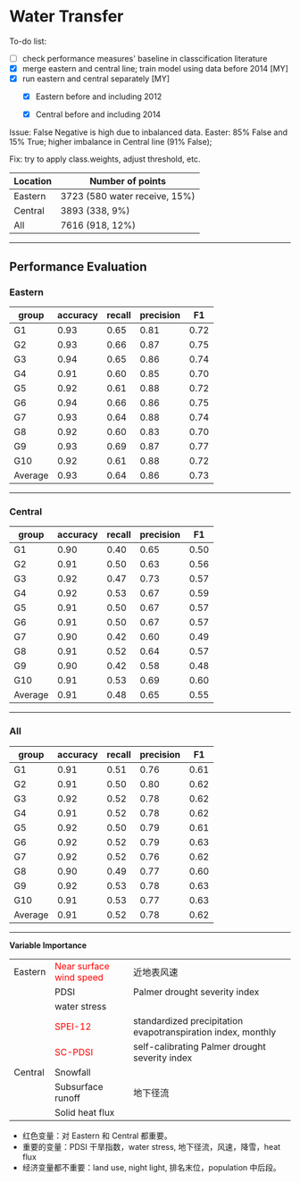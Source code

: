 # Water Transfer

To-do list:

- [ ] check performance measures' baseline in classcification literature
- [x] merge eastern and central line; train model using data before 2014 [MY]
- [x] run eastern and central separately [MY]
  - [x] Eastern before and including 2012
  - [x] Central before and including 2014



Issue: False Negative is high due to inbalanced data. Easter: 85% False and 15% True; higher imbalance in Central line (91% False); 

Fix: try to apply class.weights, adjust threshold, etc.



| Location | Number of points              |
| -------- | ----------------------------- |
| Eastern  | 3723 (580 water receive, 15%) |
| Central  | 3893 (338, 9%)                |
| All      | 7616 (918, 12%)               |





___

## Performance Evaluation

### Eastern

| group   | accuracy | recall | precision | F1   |
| ------- | -------- | ------ | --------- | ---- |
| G1      | 0.93     | 0.65   | 0.81      | 0.72 |
| G2      | 0.93     | 0.66   | 0.87      | 0.75 |
| G3      | 0.94     | 0.65   | 0.86      | 0.74 |
| G4      | 0.91     | 0.60   | 0.85      | 0.70 |
| G5      | 0.92     | 0.61   | 0.88      | 0.72 |
| G6      | 0.94     | 0.66   | 0.86      | 0.75 |
| G7      | 0.93     | 0.64   | 0.88      | 0.74 |
| G8      | 0.92     | 0.60   | 0.83      | 0.70 |
| G9      | 0.93     | 0.69   | 0.87      | 0.77 |
| G10     | 0.92     | 0.61   | 0.88      | 0.72 |
| Average | 0.93     | 0.64   | 0.86      | 0.73 |



___

### Central

| group   | accuracy | recall | precision | F1   |
| ------- | -------- | ------ | --------- | ---- |
| G1      | 0.90     | 0.40   | 0.65      | 0.50 |
| G2      | 0.91     | 0.50   | 0.63      | 0.56 |
| G3      | 0.92     | 0.47   | 0.73      | 0.57 |
| G4      | 0.92     | 0.53   | 0.67      | 0.59 |
| G5      | 0.91     | 0.50   | 0.67      | 0.57 |
| G6      | 0.91     | 0.50   | 0.67      | 0.57 |
| G7      | 0.90     | 0.42   | 0.60      | 0.49 |
| G8      | 0.91     | 0.52   | 0.64      | 0.57 |
| G9      | 0.90     | 0.42   | 0.58      | 0.48 |
| G10     | 0.91     | 0.53   | 0.69      | 0.60 |
| Average | 0.91     | 0.48   | 0.65      | 0.55 |



___

### All

| group   | accuracy | recall | precision | F1   |
| ------- | -------- | ------ | --------- | ---- |
| G1      | 0.91     | 0.51   | 0.76      | 0.61 |
| G2      | 0.91     | 0.50   | 0.80      | 0.62 |
| G3      | 0.92     | 0.52   | 0.78      | 0.62 |
| G4      | 0.91     | 0.52   | 0.78      | 0.62 |
| G5      | 0.92     | 0.50   | 0.79      | 0.61 |
| G6      | 0.92     | 0.52   | 0.79      | 0.63 |
| G7      | 0.92     | 0.52   | 0.76      | 0.62 |
| G8      | 0.90     | 0.49   | 0.77      | 0.60 |
| G9      | 0.92     | 0.53   | 0.78      | 0.63 |
| G10     | 0.91     | 0.53   | 0.77      | 0.63 |
| Average | 0.91     | 0.52   | 0.78      | 0.62 |



___

**Variable Importance**

<table><tbody>
  <tr>
    <td>Eastern</td>
    <td><span style='color:red'>Near surface wind speed</span></td>
    <td>近地表风速</td>
    <td></td>
  </tr>
  <tr>
    <td></td>
    <td>PDSI</td>
    <td>Palmer drought severity index</td>
    <td></td>
  </tr>
  <tr>
    <td></td>
    <td>water stress</td>
    <td></td>
    <td></td>
  </tr>
  <tr>
    <td></td>
    <td><span style='color:red'>SPEI-12</span></td>
    <td>standardized precipitation evapotranspiration index, monthly</td>
    <td></td>
  </tr>
  <tr>
    <td></td>
    <td><span style='color:red'>SC-PDSI</span></td>
    <td>self-calibrating Palmer drought severity index</td>
    <td></td>
  </tr>
  <tr>
    <td>Central</td>
    <td>Snowfall</td>
    <td></td>
    <td></td>
  </tr>
  <tr>
    <td></td>
    <td>Subsurface runoff</td>
    <td>地下径流</td>
    <td></td>
  </tr>
  <tr>
    <td></td>
    <td>Solid heat flux</td>
    <td></td>
    <td></td>
  </tr>
</tbody>
</table>

- 红色变量：对 Eastern 和 Central 都重要。
- 重要的变量：PDSI 干旱指数，water stress, 地下径流，风速，降雪，heat flux
- 经济变量都不重要：land use, night light, 排名末位，population 中后段。

